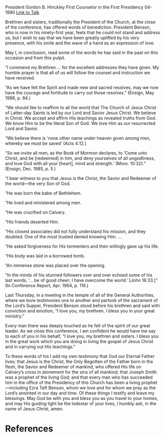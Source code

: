 President Gordon B. Hinckley
First Counselor in the First Presidency
04-1990
[Link to Talk](https://www.churchofjesuschrist.org/study/general-conference/1990/04/sacred-resolves?lang=eng)

Brethren and sisters, traditionally the President of the Church, at the close of the conference, has offered words of benediction. President Benson, who is now in his ninety-first year, feels that he could not stand and address us, but I wish to say that we have been greatly uplifted by his very presence, with his smile and the wave of a hand as an expression of love.

May I, in conclusion, read some of the words he has said in the past on this occasion and from this pulpit.

“I commend my Brethren … for the excellent addresses they have given. My humble prayer is that all of us will follow the counsel and instruction we have received.

“As we have felt the Spirit and made new and sacred resolves, may we now have the courage and fortitude to carry out those resolves.” (Ensign, May 1988, p. 84.)

“We should like to reaffirm to all the world that The Church of Jesus Christ of Latter-day Saints is led by our Lord and Savior Jesus Christ. We believe in Christ. We accept and affirm His teachings as revealed truths from God. We know Him to be the literal Son of God. We love Him as our resurrected Lord and Savior.

“We believe there is ‘none other name under heaven given among men, whereby we must be saved’ (Acts 4:12.)

“So we invite all men, as the Book of Mormon declares, to ‘Come unto Christ, and be [redeemed] in him, and deny yourselves of all ungodliness, and love God with all your [heart], mind and strength.’ (Moro. 10:32).” (Ensign, Dec. 1985, p. 5.)

“I bear witness to you that Jesus is the Christ, the Savior and Redeemer of the world—the very Son of God.

“He was born the babe of Bethlehem.

“He lived and ministered among men.

“He was crucified on Calvary.

“His friends deserted Him.

“His closest associates did not fully understand his mission, and they doubted. One of the most trusted denied knowing Him. …

“He asked forgiveness for His tormenters and then willingly gave up his life.

“His body was laid in a borrowed tomb.

“An immense stone was placed over the opening.

“In the minds of his stunned followers over and over echoed some of his last words, ‘… be of good cheer; I have overcome the world.’ [John 16:33.]” (In Conference Report, Apr. 1964, p. 119.)

Last Thursday, in a meeting in the temple of all of the General Authorities, where we bore testimonies one to another and partook of the sacrament of the Lord’s Supper, President Benson stood before his brethren and said with conviction and emotion, “I love you, my brethren. I bless you in your great ministry.”

Every man there was deeply touched as he felt of the spirit of our great leader. As we close this conference, I am confident he would have me say to each of you in his behalf, “I love you, my brethren and sisters. I bless you in the great work which you are doing in living the gospel of Jesus Christ and in carrying out His teachings.”

To these words of his I add my own testimony that God our Eternal Father lives; that Jesus is the Christ, the Only Begotten of the Father born in the flesh, the Savior and Redeemer of mankind, who offered His life on Calvary’s cross in atonement for the sins of all mankind; that Joseph Smith was a prophet of the living God; and that every man who has succeeded him in the office of the Presidency of this Church has been a living prophet—including Ezra Taft Benson, whom we love and for whom we pray as the Lord’s anointed in our day and time. Of these things I testify and leave my blessings. May God be with you and bless you as you travel to your homes, and may His guiding light be the lodestar of your lives, I humbly ask, in the name of Jesus Christ, amen.

# References
